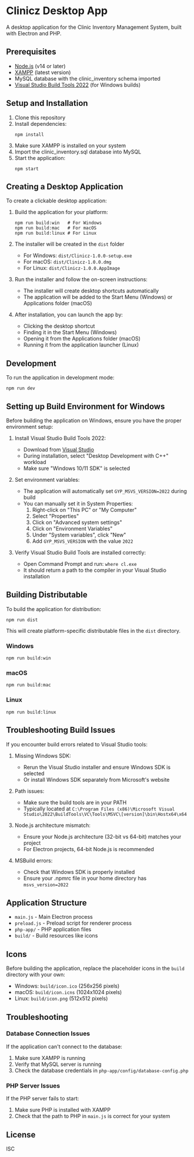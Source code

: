 # Clinicz Desktop App

A desktop application for the Clinic Inventory Management System, built with Electron and PHP.

## Prerequisites

- [Node.js](https://nodejs.org/) (v14 or later)
- [XAMPP](https://www.apachefriends.org/) (latest version)
- MySQL database with the clinic_inventory schema imported
- [Visual Studio Build Tools 2022](https://visualstudio.microsoft.com/visual-cpp-build-tools/) (for Windows builds)

## Setup and Installation

1. Clone this repository
2. Install dependencies:
   ```
   npm install
   ```
3. Make sure XAMPP is installed on your system
4. Import the clinic_inventory.sql database into MySQL
5. Start the application:
   ```
   npm start
   ```

## Creating a Desktop Application

To create a clickable desktop application:

1. Build the application for your platform:
   ```
   npm run build:win   # For Windows
   npm run build:mac   # For macOS  
   npm run build:linux # For Linux
   ```

2. The installer will be created in the `dist` folder
   - For Windows: `dist/Clinicz-1.0.0-setup.exe`
   - For macOS: `dist/Clinicz-1.0.0.dmg`
   - For Linux: `dist/Clinicz-1.0.0.AppImage`

3. Run the installer and follow the on-screen instructions:
   - The installer will create desktop shortcuts automatically
   - The application will be added to the Start Menu (Windows) or Applications folder (macOS)

4. After installation, you can launch the app by:
   - Clicking the desktop shortcut
   - Finding it in the Start Menu (Windows)
   - Opening it from the Applications folder (macOS)
   - Running it from the application launcher (Linux)

## Development

To run the application in development mode:

```
npm run dev
```

## Setting up Build Environment for Windows

Before building the application on Windows, ensure you have the proper environment setup:

1. Install Visual Studio Build Tools 2022:
   - Download from [Visual Studio](https://visualstudio.microsoft.com/visual-cpp-build-tools/)
   - During installation, select "Desktop Development with C++" workload
   - Make sure "Windows 10/11 SDK" is selected

2. Set environment variables:
   - The application will automatically set `GYP_MSVS_VERSION=2022` during build
   - You can manually set it in System Properties:
     1. Right-click on "This PC" or "My Computer"
     2. Select "Properties"
     3. Click on "Advanced system settings"
     4. Click on "Environment Variables"
     5. Under "System variables", click "New"
     6. Add `GYP_MSVS_VERSION` with the value `2022`

3. Verify Visual Studio Build Tools are installed correctly:
   - Open Command Prompt and run: `where cl.exe`
   - It should return a path to the compiler in your Visual Studio installation

## Building Distributable

To build the application for distribution:

```
npm run dist
```

This will create platform-specific distributable files in the `dist` directory.

### Windows

```
npm run build:win
```

### macOS

```
npm run build:mac
```

### Linux

```
npm run build:linux
```

## Troubleshooting Build Issues

If you encounter build errors related to Visual Studio tools:

1. Missing Windows SDK:
   - Rerun the Visual Studio installer and ensure Windows SDK is selected
   - Or install Windows SDK separately from Microsoft's website

2. Path issues:
   - Make sure the build tools are in your PATH
   - Typically located at `C:\Program Files (x86)\Microsoft Visual Studio\2022\BuildTools\VC\Tools\MSVC\[version]\bin\Hostx64\x64`

3. Node.js architecture mismatch:
   - Ensure your Node.js architecture (32-bit vs 64-bit) matches your project
   - For Electron projects, 64-bit Node.js is recommended

4. MSBuild errors:
   - Check that Windows SDK is properly installed
   - Ensure your .npmrc file in your home directory has `msvs_version=2022`

## Application Structure

- `main.js` - Main Electron process
- `preload.js` - Preload script for renderer process
- `php-app/` - PHP application files 
- `build/` - Build resources like icons

## Icons

Before building the application, replace the placeholder icons in the `build` directory with your own:

- Windows: `build/icon.ico` (256x256 pixels)
- macOS: `build/icon.icns` (1024x1024 pixels) 
- Linux: `build/icon.png` (512x512 pixels)

## Troubleshooting

### Database Connection Issues

If the application can't connect to the database:
1. Make sure XAMPP is running
2. Verify that MySQL server is running
3. Check the database credentials in `php-app/config/database-config.php`

### PHP Server Issues

If the PHP server fails to start:
1. Make sure PHP is installed with XAMPP
2. Check that the path to PHP in `main.js` is correct for your system

## License

ISC 
